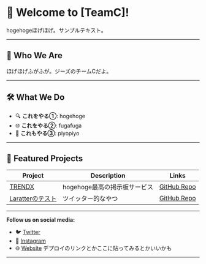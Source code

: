 # 🌟 Welcome to [TeamC]!

hogehogeほげほげ。サンプルテキスト。

---

## 👱 Who We Are

ほげほげふがふが。ジーズのチームCだよ。

---


## 🛠️ What We Do

- 🔍 **これをやる①**: hogehoge
- 🌐 **これをやる②**: fugafuga
- 📱 **これもやる③**: piyopiyo

---

## 🚀 Featured Projects

| Project | Description | Links |
|---------|-------------|-------|
| [TRENDX](https://github.com/organization/project1) | hogehoge最高の掲示板サービス | [GitHub Repo](https://github.com/organization/project1) |
| [Laratterのテスト](https://github.com/organization/project2) | ツイッター的なやつ | [GitHub Repo](https://github.com/organization/project2) |

---

**Follow us on social media:**
- 🐦 [Twitter](https://twitter.com/example)
- 📸 [Instagram](https://instagram.com/example)
- 🌐 [Website](https://example.com)
デプロイのリンクとかここに貼ってみるとかいいかも
---

